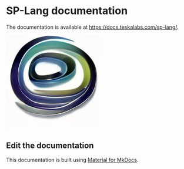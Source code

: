 # SP-Lang documentation

The documentation is available at https://docs.teskalabs.com/sp-lang/.

![SP-lang logo](./docs/splang-logo.jpg)


## Edit the documentation

This documentation is built using [Material for MkDocs](https://squidfunk.github.io/mkdocs-material/).
